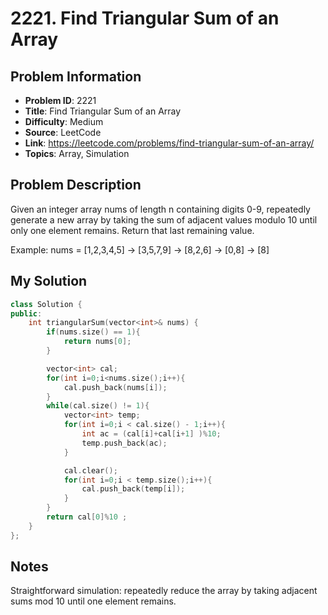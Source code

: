 # 2221. Find Triangular Sum of an Array

## Problem Information
- **Problem ID**: 2221
- **Title**: Find Triangular Sum of an Array
- **Difficulty**: Medium
- **Source**: LeetCode
- **Link**: https://leetcode.com/problems/find-triangular-sum-of-an-array/
- **Topics**: Array, Simulation

## Problem Description

Given an integer array nums of length n containing digits 0-9, repeatedly generate a new array by taking the sum of adjacent values modulo 10 until only one element remains. Return that last remaining value.

Example: nums = [1,2,3,4,5] → [3,5,7,9] → [8,2,6] → [0,8] → [8]

## My Solution

```cpp
class Solution {
public:
    int triangularSum(vector<int>& nums) {
        if(nums.size() == 1){
            return nums[0];
        }

        vector<int> cal;
        for(int i=0;i<nums.size();i++){
            cal.push_back(nums[i]);
        }
        while(cal.size() != 1){
            vector<int> temp;
            for(int i=0;i < cal.size() - 1;i++){
                int ac = (cal[i]+cal[i+1] )%10;
                temp.push_back(ac);
            }

            cal.clear();
            for(int i=0;i < temp.size();i++){
                cal.push_back(temp[i]);
            }
        }
        return cal[0]%10 ;
    }
};
```

## Notes

Straightforward simulation: repeatedly reduce the array by taking adjacent sums mod 10 until one element remains.